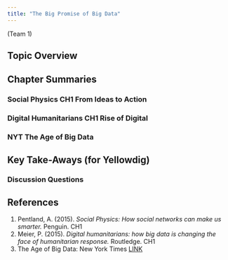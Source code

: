 ```yaml
---
title: "The Big Promise of Big Data"
---
```


(Team 1)

## Topic Overview



## Chapter Summaries

### Social Physics **CH1 From Ideas to Action**

### Digital Humanitarians **CH1 Rise of Digital**

### NYT **The Age of Big Data**



## Key Take-Aways (for Yellowdig)

### Discussion Questions



## References

1.	Pentland, A. (2015). *Social Physics: How social networks can make us smarter.* Penguin. CH1
2.	Meier, P. (2015). *Digital humanitarians: how big data is changing the face of humanitarian response.* Routledge. CH1
3.	The Age of Big Data: New York Times  [ LINK ](https://www.nytimes.com/2012/02/12/sunday-review/big-datas-impact-in-the-world.html)




